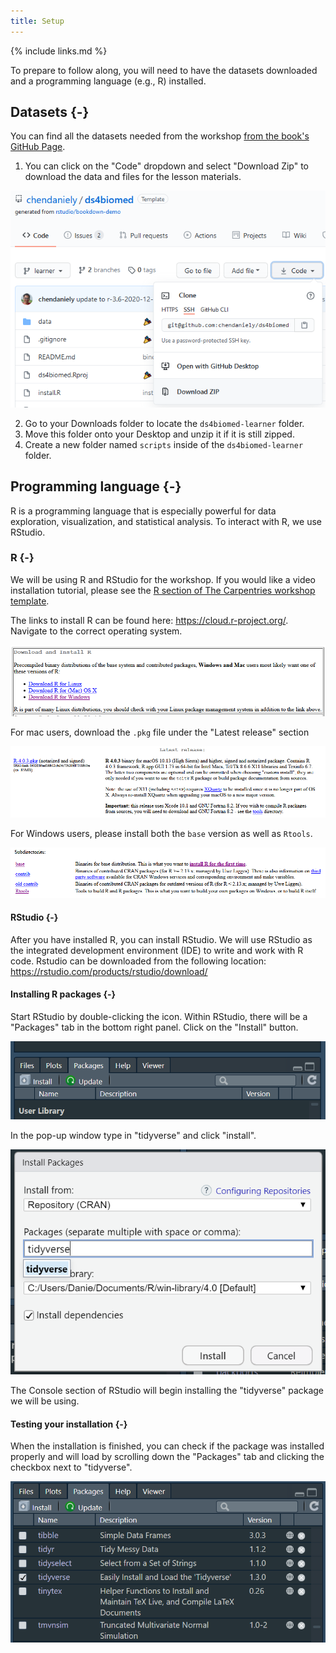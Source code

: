 ```yaml
---
title: Setup
---
```

{% include links.md %}

To prepare to follow along, you will need to have
the datasets downloaded and a programming language (e.g., R) installed.

## Datasets {-}

You can find all the datasets needed from the workshop [from the book's GitHub Page](https://github.com/chendaniely/ds4biomed).

1. You can click on the "Code" dropdown and select "Download Zip" to download the data and files for the lesson materials.

![download zip file from Github](./fig/github-download_zip.PNG)

2. Go to your Downloads folder to locate the `ds4biomed-learner` folder.  
3. Move this folder onto your Desktop and unzip it if it is still zipped.  
4. Create a new folder named `scripts` inside of the `ds4biomed-learner` folder.

## Programming language {-}

R is a programming language that is especially powerful for data exploration, visualization, and statistical analysis. To interact with R, we use RStudio. 


### R {-}

We will be using R and RStudio for the workshop.
If you would like a video installation tutorial,
please see the
[R section of The Carpentries workshop template](https://carpentries.github.io/workshop-template/#r).

The links to install R can be found here: https://cloud.r-project.org/.
Navigate to the correct operating system.

![download R](./fig/website-r_download.PNG)

For mac users, download the `.pkg` file under the "Latest release" section

![download R for Mac](./fig/website-r_download-mac.PNG)

For Windows users, please install both the `base` version as well as `Rtools`.

![download R for Windows](./fig/website-r_download-windows.PNG)

#### RStudio {-}

After you have installed R, you can install RStudio.
We will use RStudio as the integrated development environment (IDE) to write and work with R code.
Rstudio can be downloaded from the following location: https://rstudio.com/products/rstudio/download/

#### Installing R packages {-}

Start RStudio by double-clicking the icon.
Within RStudio, there will be a "Packages" tab in the bottom right panel.
Click on the "Install" button.

![RStudio packages tab](./fig/rstudio-packages_tab.PNG)

In the pop-up window type in "tidyverse" and click "install".

![Install packages](./fig/rstudio-install_packages.PNG)

The Console section of RStudio will begin installing the "tidyverse" package we will be using.

#### Testing your installation {-}

When the installation is finished, you can check if the package was installed properly and will load
by scrolling down the "Packages" tab and clicking the checkbox next to "tidyverse".

![load tidyverse library](./fig/rstudio-check_tidyverse.PNG)
